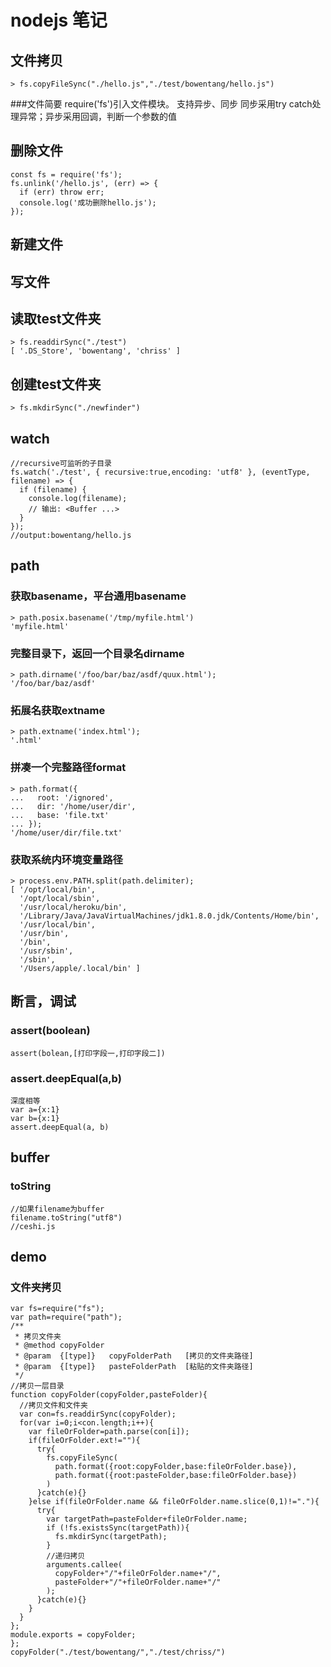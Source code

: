 # nodejs 笔记
## 文件拷贝
    > fs.copyFileSync("./hello.js","./test/bowentang/hello.js")
###文件简要
  require('fs')引入文件模块。 支持异步、同步
  同步采用try catch处理异常；异步采用回调，判断一个参数的值
## 删除文件
    const fs = require('fs');
    fs.unlink('/hello.js', (err) => {
      if (err) throw err;
      console.log('成功删除hello.js');
    });
## 新建文件
## 写文件
## 读取test文件夹
    > fs.readdirSync("./test")
    [ '.DS_Store', 'bowentang', 'chriss' ]
## 创建test文件夹
    > fs.mkdirSync("./newfinder")
## watch
    //recursive可监听的子目录
    fs.watch('./test', { recursive:true,encoding: 'utf8' }, (eventType, filename) => {
      if (filename) {
        console.log(filename);
        // 输出: <Buffer ...>
      }
    });
    //output:bowentang/hello.js
## path
### 获取basename，平台通用basename
    > path.posix.basename('/tmp/myfile.html')
    'myfile.html' 
### 完整目录下，返回一个目录名dirname
    > path.dirname('/foo/bar/baz/asdf/quux.html');
    '/foo/bar/baz/asdf'
### 拓展名获取extname
    > path.extname('index.html');
    '.html'
### 拼凑一个完整路径format
    > path.format({
    ...   root: '/ignored',
    ...   dir: '/home/user/dir',
    ...   base: 'file.txt'
    ... });
    '/home/user/dir/file.txt'
### 获取系统内环境变量路径
    > process.env.PATH.split(path.delimiter);
    [ '/opt/local/bin',
      '/opt/local/sbin',
      '/usr/local/heroku/bin',
      '/Library/Java/JavaVirtualMachines/jdk1.8.0.jdk/Contents/Home/bin',
      '/usr/local/bin',
      '/usr/bin',
      '/bin',
      '/usr/sbin',
      '/sbin',
      '/Users/apple/.local/bin' ]
## 断言，调试
### assert(boolean)
    assert(bolean,[打印字段一,打印字段二])
### assert.deepEqual(a,b)
    深度相等
    var a={x:1}
    var b={x:1}
    assert.deepEqual(a, b)

## buffer
### toString
    //如果filename为buffer
    filename.toString("utf8")
    //ceshi.js

## demo
### 文件夹拷贝
    var fs=require("fs");
    var path=require("path");
    /**
     * 拷贝文件夹
     * @method copyFolder
     * @param  {[type]}   copyFolderPath   [拷贝的文件夹路径]
     * @param  {[type]}   pasteFolderPath  [粘贴的文件夹路径]
     */
    //拷贝一层目录
    function copyFolder(copyFolder,pasteFolder){
      //拷贝文件和文件夹
      var con=fs.readdirSync(copyFolder);
      for(var i=0;i<con.length;i++){
        var fileOrFolder=path.parse(con[i]);
        if(fileOrFolder.ext!=""){
          try{
            fs.copyFileSync(
              path.format({root:copyFolder,base:fileOrFolder.base}),
              path.format({root:pasteFolder,base:fileOrFolder.base})
            )
          }catch(e){}
        }else if(fileOrFolder.name && fileOrFolder.name.slice(0,1)!="."){
          try{ 
            var targetPath=pasteFolder+fileOrFolder.name;
            if (!fs.existsSync(targetPath)){
              fs.mkdirSync(targetPath);
            }
            //递归拷贝
            arguments.callee(
              copyFolder+"/"+fileOrFolder.name+"/",
              pasteFolder+"/"+fileOrFolder.name+"/"
            );
          }catch(e){}
        }
      }
    };
    module.exports = copyFolder;
    };
    copyFolder("./test/bowentang/","./test/chriss/")